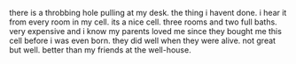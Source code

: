 there is a throbbing hole pulling at my desk. the thing i havent done. i hear it from every room in my cell. its a nice cell. three rooms and two full baths. very expensive and i know my parents loved me since they bought me this cell before i was even born. they did well when they were alive. not great but well. better than my friends at the well-house. 
